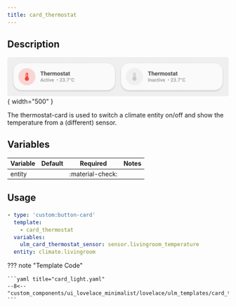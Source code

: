 ```yaml
---
title: card_thermostat
---
```

<!-- markdownlint-disable MD046 -->

## Description

![example-image](../../assets/img/ulm_cards/card_thermostat.png){ width="500" }

The thermostat-card is used to switch a climate entity on/off and show the temperature from a (different) sensor.

## Variables

| Variable | Default | Required         | Notes             |
|----------|---------|------------------|-------------------|
| entity   |         | :material-check: |                   |

## Usage

```yaml
- type: 'custom:button-card'
  template:
    - card_thermostat
  variables:
    ulm_card_thermostat_sensor: sensor.livingroom_temperature
  entity: climate.livingroom
```

??? note "Template Code"

    ```yaml title="card_light.yaml"
    --8<-- "custom_components/ui_lovelace_minimalist/lovelace/ulm_templates/card_templates/cards/card_thermostat.yaml"
    ```
